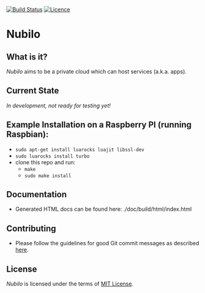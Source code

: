 [![Build Status](https://travis-ci.org/aellwein/nubilo.svg?branch=master)](https://travis-ci.org/aellwein/nubilo) [![Licence](http://img.shields.io/badge/Licence-MIT-brightgreen.svg)](LICENSE)

Nubilo
======

What is it?
-----------

*Nubilo* aims to be a private cloud which can host services (a.k.a. apps). 

Current State
-------------

*In development, not ready for testing yet!*


Example Installation on a Raspberry PI (running Raspbian):
----------------------------------------------------------

* ``sudo apt-get install luarocks luajit libssl-dev``
* ``sudo luarocks install turbo``
* clone this repo and run:
  * ``make``
  * ``sudo make install``

Documentation
-------------

* Generated HTML docs can be found here: ./doc/build/html/index.html


Contributing
------------
* Please follow the guidelines for good Git commit messages as described
  [here](http://chris.beams.io/posts/git-commit/).


License
-------

*Nubilo* is licensed under the terms of [MIT License](http://opensource.org/licenses/MIT). 
 
 
